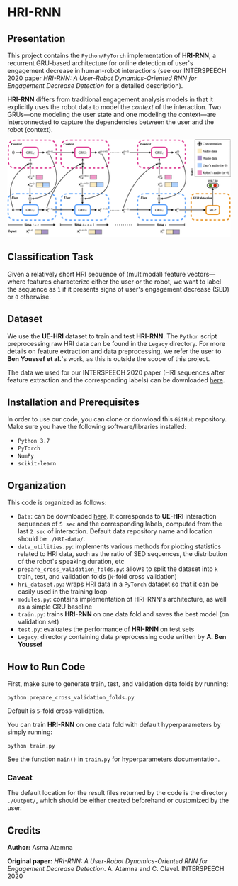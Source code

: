 # HRI-RNN
## Presentation
This project contains the `Python/PyTorch` implementation of **HRI-RNN**, a recurrent GRU-based architecture for online detection of user's engagement decrease in human-robot interactions (see our INTERSPEECH 2020 paper *HRI-RNN: A User-Robot Dynamics-Oriented RNN for Engagement Decrease Detection* for a detailed description).

**HRI-RNN** differs from traditional engagement analysis models in that it explicitly uses the robot data to model the *context* of the interaction. Two GRUs—one modeling the user state and one modeling the context—are interconnected to capture the dependencies between the user and the robot (context).

![Architecture](Architecture.png)

## Classification Task
Given a relatively short HRI sequence of (multimodal) feature vectors—where features characterize either the user or the robot, we want to label the sequence as `1` if it presents signs of user's engagement decrease (SED) or `0` otherwise.

## Dataset
We use the **UE-HRI** dataset to train and test **HRI-RNN**. The `Python` script preprocessing raw HRI data can be found in the `Legacy` directory. For more details on feature extraction and data preprocessing, we refer the user to **Ben Youssef et al.**'s work, as this is outside the scope of this project.

The data we used for our INTERSPEECH 2020 paper (HRI sequences after feature extraction and the corresponding labels) can be downloaded [here](https://drive.google.com/drive/folders/1ga896Q6E3I4P2PkAk-akvpt_7MEiR0Rh?usp=sharing).

## Installation and Prerequisites
In order to use our code, you can clone or donwload this `GitHub` repository. Make sure you have the following software/libraries installed:
- `Python 3.7`
- `PyTorch`
- `NumPy`
- `scikit-learn`

## Organization
This code is organized as follows:
- `Data`: can be downloaded [here](https://drive.google.com/file/d/11_msNw_h3UM_PovtY9frdWZfgzAaxvMi/view?usp=sharing). It corresponds to **UE-HRI** interaction sequences of `5 sec` and the corresponding labels, computed from the last `2 sec` of interaction. Default data repository name and location should be `./HRI-data/`.
- `data_utilities.py`: implements various methods for plotting statistics related to HRI data, such as the ratio of SED sequences, the distribution of the robot's speaking duration, etc
- `prepare_cross_validation_folds.py`: allows to split the dataset into `k` train, test, and validation folds (`k`-fold cross validation)
- `hri_dataset.py`: wraps HRI data in a `PyTorch` dataset so that it can be easily used in the training loop
- `modules.py`: contains implementation of HRI-RNN's architecture, as well as a simple GRU baseline
- `train.py`: trains **HRI-RNN** on one data fold and saves the best model (on validation set)
- `test.py`: evaluates the performance of **HRI-RNN** on test sets
- `Legacy`: directory containing data preprocessing code written by **A. Ben Youssef**

## How to Run Code
First, make sure to generate train, test, and validation data folds by running:
```
python prepare_cross_validation_folds.py
```
Default is `5`-fold cross-validation.

You can train **HRI-RNN** on one data fold with default hyperparameters by simply running:
```
python train.py 
```
See the function `main()` in `train.py` for hyperparameters documentation.

### Caveat
The default location for the result files returned by the code is the directory `./Output/`, which should be either created beforehand or customized by the user. 

## Credits
**Author:** Asma Atamna

**Original paper:** *HRI-RNN: A User-Robot Dynamics-Oriented RNN for Engagement Decrease Detection*. A. Atamna and C. Clavel. INTERSPEECH 2020
